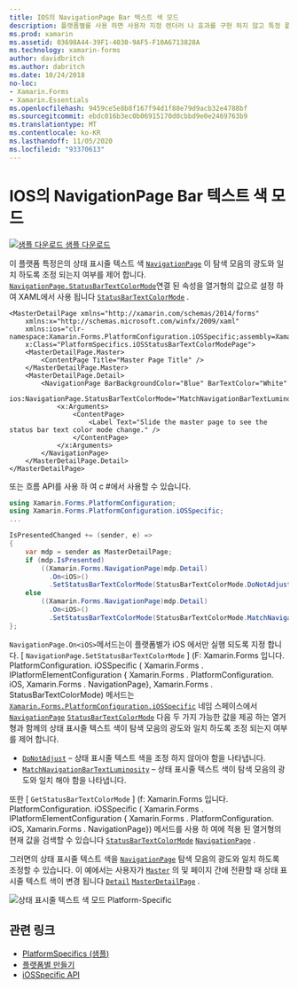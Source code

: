 ```yaml
---
title: IOS의 NavigationPage Bar 텍스트 색 모드
description: 플랫폼별를 사용 하면 사용자 지정 렌더러 나 효과를 구현 하지 않고 특정 플랫폼 에서만 사용할 수 있는 기능을 사용할 수 있습니다. 이 문서에서는 NavigationPage의 상태 표시줄 텍스트 색이 탐색 모음의 광도와 일치 하는지 여부를 제어 하는 iOS 플랫폼 관련 기능을 사용 하는 방법을 설명 합니다.
ms.prod: xamarin
ms.assetid: 03698A44-39F1-4030-9AF5-F10A6713828A
ms.technology: xamarin-forms
author: davidbritch
ms.author: dabritch
ms.date: 10/24/2018
no-loc:
- Xamarin.Forms
- Xamarin.Essentials
ms.openlocfilehash: 9459ce5e8b8f167f94d1f88e79d9acb32e4788bf
ms.sourcegitcommit: ebdc016b3ec0b06915170d0cbbd9e0e2469763b9
ms.translationtype: MT
ms.contentlocale: ko-KR
ms.lasthandoff: 11/05/2020
ms.locfileid: "93370613"
---
```

# <a name="navigationpage-bar-text-color-mode-on-ios"></a>IOS의 NavigationPage Bar 텍스트 색 모드

[![샘플 다운로드](~/media/shared/download.png) 샘플 다운로드](/samples/xamarin/xamarin-forms-samples/userinterface-platformspecifics)

이 플랫폼 특정은의 상태 표시줄 텍스트 색 [`NavigationPage`](xref:Xamarin.Forms.NavigationPage) 이 탐색 모음의 광도와 일치 하도록 조정 되는지 여부를 제어 합니다. [`NavigationPage.StatusBarTextColorMode`](xref:Xamarin.Forms.PlatformConfiguration.iOSSpecific.NavigationPage.StatusBarTextColorModeProperty)연결 된 속성을 열거형의 값으로 설정 하 여 XAML에서 사용 됩니다 [`StatusBarTextColorMode`](xref:Xamarin.Forms.PlatformConfiguration.iOSSpecific.StatusBarTextColorMode) .

```xaml
<MasterDetailPage xmlns="http://xamarin.com/schemas/2014/forms"
    xmlns:x="http://schemas.microsoft.com/winfx/2009/xaml"
    xmlns:ios="clr-namespace:Xamarin.Forms.PlatformConfiguration.iOSSpecific;assembly=Xamarin.Forms.Core"
    x:Class="PlatformSpecifics.iOSStatusBarTextColorModePage">
    <MasterDetailPage.Master>
        <ContentPage Title="Master Page Title" />
    </MasterDetailPage.Master>
    <MasterDetailPage.Detail>
        <NavigationPage BarBackgroundColor="Blue" BarTextColor="White"
                        ios:NavigationPage.StatusBarTextColorMode="MatchNavigationBarTextLuminosity">
            <x:Arguments>
                <ContentPage>
                    <Label Text="Slide the master page to see the status bar text color mode change." />
                </ContentPage>
            </x:Arguments>
        </NavigationPage>
    </MasterDetailPage.Detail>
</MasterDetailPage>

```

또는 흐름 API를 사용 하 여 c #에서 사용할 수 있습니다.

```csharp
using Xamarin.Forms.PlatformConfiguration;
using Xamarin.Forms.PlatformConfiguration.iOSSpecific;
...

IsPresentedChanged += (sender, e) =>
{
    var mdp = sender as MasterDetailPage;
    if (mdp.IsPresented)
        ((Xamarin.Forms.NavigationPage)mdp.Detail)
          .On<iOS>()
          .SetStatusBarTextColorMode(StatusBarTextColorMode.DoNotAdjust);
    else
        ((Xamarin.Forms.NavigationPage)mdp.Detail)
          .On<iOS>()
          .SetStatusBarTextColorMode(StatusBarTextColorMode.MatchNavigationBarTextLuminosity);
};
```

`NavigationPage.On<iOS>`메서드는이 플랫폼별가 iOS 에서만 실행 되도록 지정 합니다. [ `NavigationPage.SetStatusBarTextColorMode` ] (F: Xamarin.Forms 입니다. PlatformConfiguration. iOSSpecific ( Xamarin.Forms . IPlatformElementConfiguration { Xamarin.Forms . PlatformConfiguration. iOS, Xamarin.Forms . NavigationPage}, Xamarin.Forms . StatusBarTextColorMode) 메서드는 [`Xamarin.Forms.PlatformConfiguration.iOSSpecific`](xref:Xamarin.Forms.PlatformConfiguration.iOSSpecific) 네임 스페이스에서 [`NavigationPage`](xref:Xamarin.Forms.NavigationPage) [`StatusBarTextColorMode`](xref:Xamarin.Forms.PlatformConfiguration.iOSSpecific.StatusBarTextColorMode) 다음 두 가지 가능한 값을 제공 하는 열거형과 함께의 상태 표시줄 텍스트 색이 탐색 모음의 광도와 일치 하도록 조정 되는지 여부를 제어 합니다.

- [`DoNotAdjust`](xref:Xamarin.Forms.PlatformConfiguration.iOSSpecific.StatusBarTextColorMode.DoNotAdjust) – 상태 표시줄 텍스트 색을 조정 하지 않아야 함을 나타냅니다.
- [`MatchNavigationBarTextLuminosity`](xref:Xamarin.Forms.PlatformConfiguration.iOSSpecific.StatusBarTextColorMode.MatchNavigationBarTextLuminosity) – 상태 표시줄 텍스트 색이 탐색 모음의 광도와 일치 해야 함을 나타냅니다.

또한 [ `GetStatusBarTextColorMode` ] (f: Xamarin.Forms 입니다. PlatformConfiguration. iOSSpecific ( Xamarin.Forms . IPlatformElementConfiguration { Xamarin.Forms . PlatformConfiguration. iOS, Xamarin.Forms . NavigationPage}) 메서드를 사용 하 여에 적용 된 열거형의 현재 값을 검색할 수 있습니다 [`StatusBarTextColorMode`](xref:Xamarin.Forms.PlatformConfiguration.iOSSpecific.StatusBarTextColorMode) [`NavigationPage`](xref:Xamarin.Forms.NavigationPage) .

그러면의 상태 표시줄 텍스트 색을 [`NavigationPage`](xref:Xamarin.Forms.NavigationPage) 탐색 모음의 광도와 일치 하도록 조정할 수 있습니다. 이 예에서는 사용자가 [`Master`](xref:Xamarin.Forms.MasterDetailPage.Master) 의 및 페이지 간에 전환할 때 상태 표시줄 텍스트 색이 변경 됩니다 [`Detail`](xref:Xamarin.Forms.MasterDetailPage.Detail) [`MasterDetailPage`](xref:Xamarin.Forms.MasterDetailPage) .

![상태 표시줄 텍스트 색 모드 Platform-Specific](status-bar-text-color-images/status-bar-text-color-mode.png)

## <a name="related-links"></a>관련 링크

- [PlatformSpecifics (샘플)](/samples/xamarin/xamarin-forms-samples/userinterface-platformspecifics)
- [플랫폼별 만들기](~/xamarin-forms/platform/platform-specifics/index.md#creating-platform-specifics)
- [iOSSpecific API](xref:Xamarin.Forms.PlatformConfiguration.iOSSpecific)